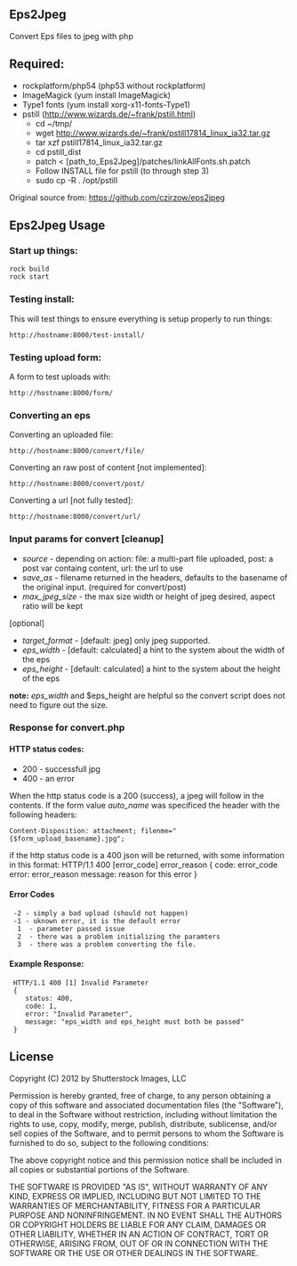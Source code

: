 ## Eps2Jpeg

Convert Eps files to jpeg with php

## Required:
 * rockplatform/php54 (php53 without rockplatform)
 * ImageMagick (yum install ImageMagick)
 * Type1 fonts (yum install xorg-x11-fonts-Type1)
 * pstill (http://www.wizards.de/~frank/pstill.html)
   * cd ~/tmp/
   * wget http://www.wizards.de/~frank/pstill17814_linux_ia32.tar.gz
   * tar xzf pstill17814_linux_ia32.tar.gz
   * cd pstill_dist
   * patch < [path_to_Eps2Jpeg]/patches/linkAllFonts.sh.patch
   * Follow INSTALL file for pstill (to through step 3)
   * sudo cp -R . /opt/pstill


Original source from: https://github.com/czirzow/eps2jpeg


## Eps2Jpeg Usage

### Start up things:
    rock build
    rock start


### Testing install:
This will test things to ensure everything is setup properly to run things:

    http://hostname:8000/test-install/

### Testing upload form:

A form to test uploads with:

    http://hostname:8000/form/

### Converting an eps

Converting an uploaded file:

    http://hostname:8000/convert/file/

Converting an raw post of content [not implemented]:

    http://hostname:8000/convert/post/

Converting a url [not fully tested]:

    http://hostname:8000/convert/url/


### Input params for convert [cleanup]
* *source* - depending on action: file: a multi-part file uploaded, post: a post var containg content,  url: the url to use
* *save_as* - filename returned in the headers, defaults to the basename of the original input. (required for convert/post)
* *max_jpeg_size* - the max size width or height of jpeg desired, aspect ratio will be kept

[optional]
* *target_format* - [default: jpeg] only jpeg supported.
* *eps_width* - [default: calculated] a hint to the system about the width of the eps
* *eps_height* - [default: calculated] a hint to the system about the height of the eps

**note:** *eps_width* and $eps_height are helpful so the convert script does not need to figure out the size.


### Response for convert.php

#### HTTP status codes:

* 200 - successfull jpg
* 400 - an error

When the http status code is a 200 (success), a jpeg will follow in the contents. If the form value *auto_name* was specificed the header with the following headers:

    Content-Disposition: attachment; filenme="{$form_upload_basename}.jpg";


if the http status code is a 400 json will be returned, with some information in this format:
     HTTP/1.1 400 [error_code] error_reason
     {
        code: error_code
        error: error_reason
        message: reason for this error
     }

#### Error Codes

     -2 - simply a bad upload (should not happen)
     -1 - uknown error, it is the default error
      1  - parameter passed issue
      2  - there was a problem initializing the paramters
      3  - there was a problem converting the file.


#### Example Response:

     HTTP/1.1 400 [1] Invalid Parameter
     {
        status: 400,
        code: 1,
        error: "Invalid Parameter",
        message: "eps_width and eps_height must both be passed"
     }


## License

Copyright (C) 2012 by Shutterstock Images, LLC

Permission is hereby granted, free of charge, to any person obtaining a copy of this software and associated documentation files (the "Software"), to deal in the Software without restriction, including without limitation the rights to use, copy, modify, merge, publish, distribute, sublicense, and/or sell copies of the Software, and to permit persons to whom the Software is furnished to do so, subject to the following conditions:

The above copyright notice and this permission notice shall be included in all copies or substantial portions of the Software.

THE SOFTWARE IS PROVIDED "AS IS", WITHOUT WARRANTY OF ANY KIND, EXPRESS OR IMPLIED, INCLUDING BUT NOT LIMITED TO THE WARRANTIES OF MERCHANTABILITY, FITNESS FOR A PARTICULAR PURPOSE AND NONINFRINGEMENT. IN NO EVENT SHALL THE AUTHORS OR COPYRIGHT HOLDERS BE LIABLE FOR ANY CLAIM, DAMAGES OR OTHER LIABILITY, WHETHER IN AN ACTION OF CONTRACT, TORT OR OTHERWISE, ARISING FROM, OUT OF OR IN CONNECTION WITH THE SOFTWARE OR THE USE OR OTHER DEALINGS IN THE SOFTWARE.

